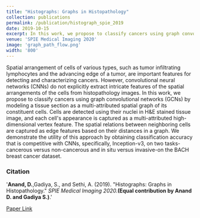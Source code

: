 ```yaml
---
title: "Histographs: Graphs in Histopathology"
collection: publications
permalink: /publication/histograph_spie_2019
date: 2019-10-15
excerpt: In this work, we propose to classify cancers using graph convolutional networks (GCNs) by modeling a tissue section as a multi-attributed spatial graph of its constituent cells.
venue: 'SPIE Medical Imaging 2020'
image: 'graph_path_flow.png'
width: '800'
---
```

Spatial arrangement of cells of various types, such as tumor infiltrating lymphocytes and the advancing edge of a tumor, are important features for detecting and characterizing cancers. However, convolutional neural networks (CNNs) do not explicitly extract intricate features of the spatial arrangements of the cells from histopathology images. In this work, we propose to classify cancers using graph convolutional networks (GCNs) by modeling a tissue section as a multi-attributed spatial graph of its constituent cells. Cells are detected using their nuclei in H&E stained tissue image, and each cell's appearance is captured as a multi-attributed high-dimensional vertex feature. The spatial relations between neighboring cells are captured as edge features based on their distances in a graph. We demonstrate the utility of this approach by obtaining classification accuracy that is competitive with CNNs, specifically, Inception-v3, on two tasks-cancerous versus non-cancerous and in situ versus invasive-on the BACH breast cancer dataset.
### Citation 

'<b>Anand, D.</b>,Gadiya, S., and Sethi, A. (2019). &quot;Histographs: Graphs in Histopathology.&quot; <i>SPIE Medical Imaging 2020.</i><b>(Equal contribution by Anand D. and Gadiya S.)</b>.'

[Paper Link](https://arxiv.org/abs/1908.05020)
